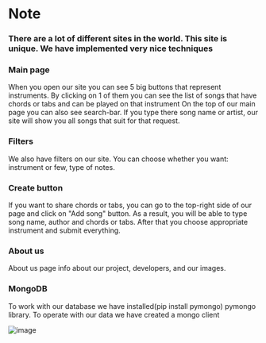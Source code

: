 # Note

### There are a lot of different sites in the world. This site is unique. We have implemented very nice techniques


### Main page
When you open our site you can see 5 big buttons that represent instruments. 
By clicking on 1 of them you can see the list of songs that have chords or tabs and can be played on that instrument
On the top of our main page you can also see search-bar. If you type there song name or artist, our site will show you all songs that suit for that request.

### Filters 
We also have filters on our site. You can choose whether you want: instrument or few, type of notes.

### Create button
If you want to share chords or tabs, you can go to the top-right side of our page and click on "Add song" button.
As a result, you will be able to type song name, author and chords or tabs. After that you choose appropriate instrument and submit everything.

### About us 
About us page info about our project, developers, and our images.

### MongoDB

To work with our database we have installed(pip install pymongo) pymongo library.
To operate with our data we have created a mongo client

![image](https://user-images.githubusercontent.com/116728854/228349959-3eb30bf4-8ea5-4fc5-a267-3e7b225543e8.png)

